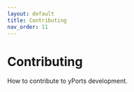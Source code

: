 ```yaml
---
layout: default
title: Contributing
nav_order: 11
---
```


# Contributing

How to contribute to yPorts development.
